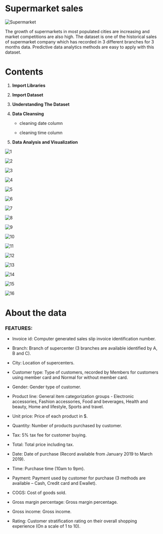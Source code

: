 # Supermarket sales

![Supermarket](images/supermarket_sales.jpg "Supermarket")

The growth of supermarkets in most populated cities are increasing and market competitions are also high. The dataset is one of the historical sales of supermarket company which has recorded in 3 different branches for 3 months data. Predictive data analytics methods are easy to apply with this dataset.

# Contents

1. **Import Libraries**

2. **Import Dataset**

3. **Understanding The Dataset**

4. **Data Cleansing**

   - cleaning date column

   - cleaning time column

5. **Data Analysis and Visualization**

![1](images/1.png "1")

![2](images/2.png "2")

![3](images/3.png "3")

![4](images/4.png "4")

![5](images/5.png "5")

![6](images/6.png "6")

![7](images/7.png "7")

![8](images/8.png "8")

![9](images/9.png "9")

![10](images/10.png "10")

![11](images/11.png "11")

![12](images/12.png "12")

![13](images/13.png "13")

![14](images/14.png "14")

![15](images/15.png "15")

![16](images/16.png "16")

# About the data

### FEATURES:

- Invoice id: Computer generated sales slip invoice identification number.

- Branch: Branch of supercenter (3 branches are available identified by A, B and C).

- City: Location of supercenters.

- Customer type: Type of customers, recorded by Members for customers using member card and Normal for without member card.

- Gender: Gender type of customer.

- Product line: General item categorization groups - Electronic accessories, Fashion accessories, Food and beverages, Health and beauty, Home and lifestyle, Sports and travel.

- Unit price: Price of each product in $.

- Quantity: Number of products purchased by customer.

- Tax: 5% tax fee for customer buying.

- Total: Total price including tax.

- Date: Date of purchase (Record available from January 2019 to March 2019).

- Time: Purchase time (10am to 9pm).

- Payment: Payment used by customer for purchase (3 methods are available – Cash, Credit card and Ewallet).

- COGS: Cost of goods sold.

- Gross margin percentage: Gross margin percentage.

- Gross income: Gross income.

- Rating: Customer stratification rating on their overall shopping experience (On a scale of 1 to 10).
